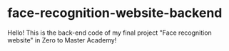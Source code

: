 # face-recognition-website-backend
Hello! This is the back-end code of my final project "Face recognition website" in Zero to Master Academy!
